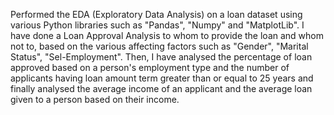 Performed the EDA (Exploratory Data Analysis) on a loan dataset using various Python libraries such as "Pandas", "Numpy" and "MatplotLib". I have done a Loan Approval Analysis to whom to provide the loan and whom not to, based on the various affecting factors such as "Gender", "Marital Status", "Sel-Employment". Then, I have analysed the percentage of loan approved based on a person's employment type and the number of applicants having loan amount term greater than or equal to 25 years and finally analysed the average income of an applicant and the average loan given to a person based on their income.

